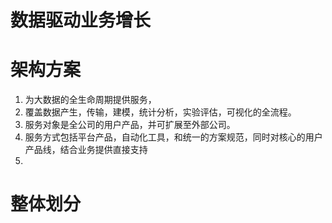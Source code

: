 # 数据驱动业务增长
# 架构方案
1. 为大数据的全生命周期提供服务，
1. 覆盖数据产生，传输，建模，统计分析，实验评估，可视化的全流程。
1. 服务对象是全公司的用户产品，并可扩展至外部公司。
1. 服务方式包括平台产品，自动化工具，和统一的方案规范，同时对核心的用户产品线，结合业务提供直接支持
2. 
# 整体划分
## 